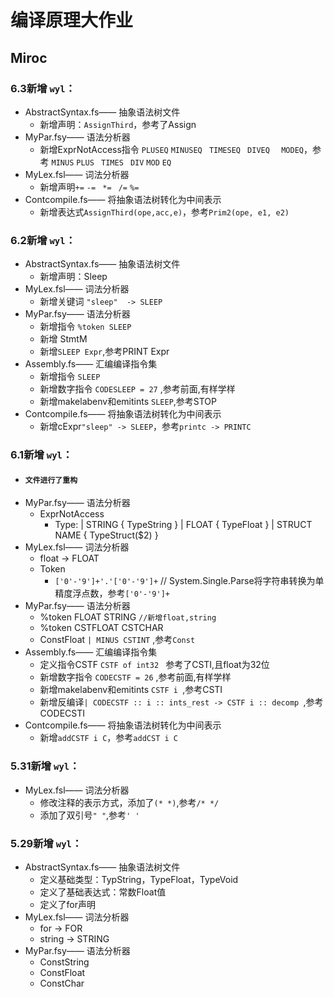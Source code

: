 # 编译原理大作业
## Miroc


### 6.3新增 `wyl`：
* AbstractSyntax.fs—— 抽象语法树文件
  * 新增声明：`AssignThird`，参考了Assign
* MyPar.fsy—— 语法分析器
  * 新增ExprNotAccess指令 `PLUSEQ` `MINUSEQ ` `TIMESEQ ` `DIVEQ  ` `MODEQ`，参考 `MINUS` `PLUS ` `TIMES ` `DIV` `MOD` `EQ`
* MyLex.fsl—— 词法分析器
  * 新增声明`+=` `-= ` `*= ` `/=` `%=`
* Contcompile.fs—— 将抽象语法树转化为中间表示
  * 新增表达式`AssignThird(ope,acc,e)`，参考`Prim2(ope, e1, e2)`


### 6.2新增 `wyl`：
* AbstractSyntax.fs—— 抽象语法树文件
  * 新增声明：Sleep
* MyLex.fsl—— 词法分析器
  * 新增关键词 `"sleep"  -> SLEEP`
* MyPar.fsy—— 语法分析器
  * 新增指令 `%token SLEEP`
  * 新增 StmtM
  * 新增`SLEEP Expr`,参考PRINT Expr    
* Assembly.fs—— 汇编编译指令集
  * 新增指令 `SLEEP` 
  * 新增数字指令 `CODESLEEP = 27` ,参考前面,有样学样
  * 新增makelabenv和emitints `SLEEP`,参考STOP
* Contcompile.fs—— 将抽象语法树转化为中间表示
  * 新增cExpr`"sleep" -> SLEEP`，参考`printc -> PRINTC`



### 6.1新增 `wyl`：
* #### `文件进行了重构`
* MyPar.fsy—— 语法分析器
    * ExprNotAccess
      * Type:
        | STRING                              { TypeString   }
        | FLOAT                               { TypeFloat    }
        | STRUCT  NAME                        { TypeStruct($2) }
* MyLex.fsl—— 词法分析器
    * float -> FLOAT 
    * Token
      * `['0'-'9']+'.'['0'-'9']+`  // System.Single.Parse将字符串转换为单精度浮点数，参考`['0'-'9']+` 
* MyPar.fsy—— 语法分析器
    * %token FLOAT STRING  `//新增float,string`
    * %token CSTFLOAT CSTCHAR
    * ConstFloat `| MINUS CSTINT` ,参考`Const`
* Assembly.fs—— 汇编编译指令集
  * 定义指令CSTF `CSTF of int32 ` 参考了CSTI,且float为32位
  * 新增数字指令 `CODECSTF = 26` ,参考前面,有样学样
  * 新增makelabenv和emitints `CSTF i `,参考CSTI
  * 新增反编译`| CODECSTF :: i :: ints_rest -> CSTF i :: decomp `,参考CODECSTI
* Contcompile.fs—— 将抽象语法树转化为中间表示
  * 新增`addCSTF i C`，参考`addCST i C`




### 5.31新增 `wyl`：

* MyLex.fsl—— 词法分析器
    * 修改注释的表示方式，添加了`(* *)`,参考`/* */`
    * 添加了双引号`" "`,参考`' '`



### 5.29新增 `wyl`：
* AbstractSyntax.fs—— 抽象语法树文件
    * 定义基础类型：TypString，TypeFloat，TypeVoid
    * 定义了基础表达式：常数Float值
    * 定义了for声明
* MyLex.fsl—— 词法分析器
    * for -> FOR 
    * string -> STRING 
* MyPar.fsy—— 语法分析器
    * ConstString
    * ConstFloat
    * ConstChar 

